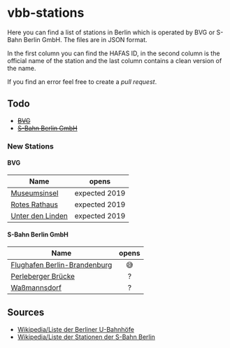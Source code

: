 # vbb-stations

Here you can find a list of stations in Berlin which is operated by BVG or S-Bahn Berlin GmbH. The files are in JSON format.

In the first column you can find the HAFAS ID, in the second column is the official name of the station and the last column contains a clean version of the name.

If you find an error feel free to create a *pull request*.

## Todo

- [~~BVG~~](operated-by-bvg.json)
- [~~S-Bahn Berlin GmbH~~](operated-by-sbahn-berlin-gmbh.json)

### New Stations

#### BVG

| Name                                     |     opens     |
| ---------------------------------------- | :-----------: |
| [Museumsinsel](https://de.wikipedia.org/wiki/U-Bahnhof_Museumsinsel) | expected 2019 |
| [Rotes Rathaus](https://de.wikipedia.org/wiki/U-Bahnhof_Rotes_Rathaus) | expected 2019 |
| [Unter den Linden](https://de.wikipedia.org/wiki/U-Bahnhof_Unter_den_Linden) | expected 2019 |

#### S-Bahn Berlin GmbH

| Name                                     | opens |
| ---------------------------------------- | :---: |
| [Flughafen Berlin-Brandenburg](https://de.wikipedia.org/wiki/Bahnhof_Flughafen_Berlin_Brandenburg) |  😅   |
| [Perleberger Brücke](https://de.wikipedia.org/wiki/Bahnhof_Berlin_Perleberger_Br%C3%BCcke) |   ?   |
| [Waßmannsdorf](https://de.wikipedia.org/wiki/Bahnhof_Wa%C3%9Fmannsdorf) |   ?   |

## Sources

- [Wikipedia/Liste der Berliner U-Bahnhöfe](https://de.wikipedia.org/wiki/Liste_der_Berliner_U-Bahnh%C3%B6fe)
- [Wikipedia/Liste der Stationen der S-Bahn Berlin](https://de.wikipedia.org/wiki/Liste_der_Stationen_der_S-Bahn_Berlin)
